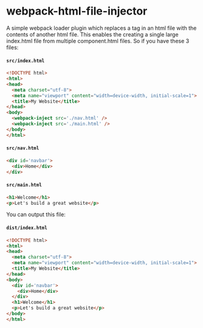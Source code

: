 # webpack-html-file-injector
A simple webpack loader plugin which replaces a tag in an html file with the contents of another html file. This enables the creating a single large index.html file from multiple component.html files. So if you have these 3 files:

#### **`src/index.html`**
```html
<!DOCTYPE html>
<html>
<head>
  <meta charset="utf-8">
  <meta name="viewport" content="width=device-width, initial-scale=1">
  <title>My Website</title>
</head>
<body>
  <webpack-inject src='./nav.html' />
  <webpack-inject src='./main.html' />
</body>
</html>
``` 

#### **`src/nav.html`**
```html
<div id='navbar'>
  <div>Home</div>
</div>
```

#### **`src/main.html`**
```html
<h1>Welcome</h1>
<p>Let's build a great website</p>
```

You can output this file:

#### **`dist/index.html`**
```html
<!DOCTYPE html>
<html>
<head>
  <meta charset="utf-8">
  <meta name="viewport" content="width=device-width, initial-scale=1">
  <title>My Website</title>
</head>
<body>
  <div id='navbar'>
    <div>Home</div>
  </div>
  <h1>Welcome</h1>
  <p>Let's build a great website</p>
</body>
</html>
``` 
